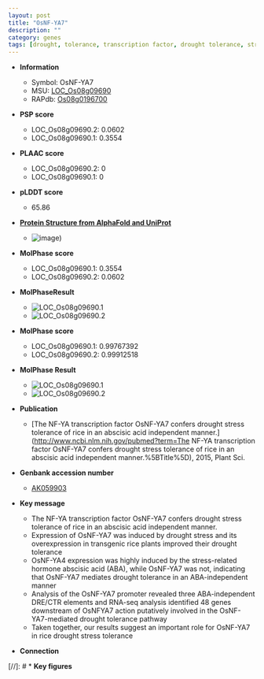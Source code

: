 ```yaml
---
layout: post
title: "OsNF-YA7"
description: ""
category: genes
tags: [drought, tolerance, transcription factor, drought tolerance, stress, drought stress, drought stress , abscisic acid, stress tolerance]
---
```


* **Information**  
    + Symbol: OsNF-YA7  
    + MSU: [LOC_Os08g09690](http://rice.plantbiology.msu.edu/cgi-bin/ORF_infopage.cgi?orf=LOC_Os08g09690)  
    + RAPdb: [Os08g0196700](http://rapdb.dna.affrc.go.jp/viewer/gbrowse_details/irgsp1?name=Os08g0196700)  

* **PSP score**  
    + LOC_Os08g09690.2: 0.0602 
    + LOC_Os08g09690.1: 0.3554 

* **PLAAC score**  
    + LOC_Os08g09690.2: 0 
    + LOC_Os08g09690.1: 0 

* **pLDDT score**
    + 65.86

* **[Protein Structure from AlphaFold and UniProt](https://www.uniprot.org/uniprotkb/Q6Z065/entry#structure)**
    + ![image](https://ricepsp.github.io/images/Q6/AF-Q6Z065-F1.png))

* **MolPhase score**
    + LOC_Os08g09690.1: 0.3554
    + LOC_Os08g09690.2: 0.0602

* **MolPhaseResult**
    + ![LOC_Os08g09690.1](https://ricepsp.github.io/pictures/LOC_Os08g/LOC_Os08g09690.1.png)
    + ![LOC_Os08g09690.2](https://ricepsp.github.io/pictures/LOC_Os08g/LOC_Os08g09690.2.png)

* **MolPhase score**
    + LOC_Os08g09690.1: 0.99767392
    + LOC_Os08g09690.2: 0.99912518

* **MolPhase Result**
    + ![LOC_Os08g09690.1](https://304243504.github.io/Pictures/LOC_Os08g/LOC_Os08g09690.1.png)
    + ![LOC_Os08g09690.2](https://304243504.github.io/Pictures/LOC_Os08g/LOC_Os08g09690.2.png)

* **Publication**  
    + [The NF-YA transcription factor OsNF-YA7 confers drought stress tolerance of rice in an abscisic acid independent manner.](http://www.ncbi.nlm.nih.gov/pubmed?term=The NF-YA transcription factor OsNF-YA7 confers drought stress tolerance of rice in an abscisic acid independent manner.%5BTitle%5D), 2015, Plant Sci.

* **Genbank accession number**  
    + [AK059903](http://www.ncbi.nlm.nih.gov/nuccore/AK059903)

* **Key message**  
    + The NF-YA transcription factor OsNF-YA7 confers drought stress tolerance of rice in an abscisic acid independent manner.
    + Expression of OsNF-YA7 was induced by drought stress and its overexpression in transgenic rice plants improved their drought tolerance
    + OsNF-YA4 expression was highly induced by the stress-related hormone abscisic acid (ABA), while OsNF-YA7 was not, indicating that OsNF-YA7 mediates drought tolerance in an ABA-independent manner
    + Analysis of the OsNF-YA7 promoter revealed three ABA-independent DRE/CTR elements and RNA-seq analysis identified 48 genes downstream of OsNFYA7 action putatively involved in the OsNF-YA7-mediated drought tolerance pathway
    + Taken together, our results suggest an important role for OsNF-YA7 in rice drought stress tolerance

* **Connection**  

[//]: # * **Key figures**  


